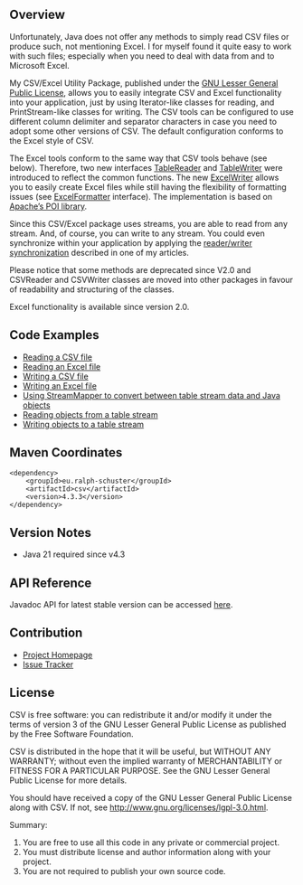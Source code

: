 ## Overview

Unfortunately, Java does not offer any methods to simply read CSV files or produce such, not mentioning Excel. 
I for myself found it quite easy to work with such files; especially when you need to deal with data from and 
to Microsoft Excel.

My CSV/Excel Utility Package, published under the [GNU Lesser General Public License](LICENSE.md), allows you to easily 
integrate CSV and Excel functionality into your application, just by using Iterator-like classes for reading, 
and PrintStream-like classes for writing. The CSV tools can be configured to use different column delimiter 
and separator characters in case you need to adopt some other versions of CSV. The default configuration 
conforms to the Excel style of CSV.

The Excel tools conform to the same way that CSV tools behave (see below). Therefore, two new interfaces 
[TableReader](https://www.javadoc.io/doc/eu.ralph-schuster/csv/latest//csv/TableReader.html) 
and [TableWriter](https://www.javadoc.io/doc/eu.ralph-schuster/csv/latest//csv/TableWriter.html)
were introduced to reflect the common functions. The new 
[ExcelWriter](https://www.javadoc.io/doc/eu.ralph-schuster/csv/latest//csv/impl/ExcelWriter.html)
allows you to easily create Excel files while still having the flexibility of formatting issues (see 
[ExcelFormatter](https://www.javadoc.io/doc/eu.ralph-schuster/csv/latest//csv/impl/ExcelFormatter.html)
interface). The implementation is based on [Apache’s POI library](http://poi.apache.org/).

Since this CSV/Excel package uses streams, you are able to read from any stream. And, of course, you can 
write to any stream. You could even synchronize within your application by applying the 
[reader/writer synchronization](https://techblog.ralph-schuster.eu/2008/08/09/synchronizing-reader-and-writer-threads/)
described in one of my articles.

Please notice that some methods are deprecated since V2.0 and CSVReader and CSVWriter classes are moved into 
other packages in favour of readability and structuring of the classes.

Excel functionality is available since version 2.0.

## Code Examples

 * [Reading a CSV file](https://www.javadoc.io/doc/eu.ralph-schuster/csv/latest/csv/impl/CSVReader.html)
 * [Reading an Excel file](https://www.javadoc.io/doc/eu.ralph-schuster/csv/latest/csv/impl/ExcelReader.html)
 * [Writing a CSV file](https://www.javadoc.io/doc/eu.ralph-schuster/csv/latest/csv/impl/CSVWriter.html)
 * [Writing an Excel file](https://www.javadoc.io/doc/eu.ralph-schuster/csv/latest/csv/impl/ExcelWriter.html)
 * [Using StreamMapper to convert between table stream data and Java objects](https://www.javadoc.io/doc/eu.ralph-schuster/csv/latest/csv/mapper/StreamMapper.html)
 * [Reading objects from a table stream](https://www.javadoc.io/doc/eu.ralph-schuster/csv/latest/csv/util/ObjectReader.html)
 * [Writing objects to a table stream](https://www.javadoc.io/doc/eu.ralph-schuster/csv/latest/csv/util/ObjectWriter.html)
## Maven Coordinates

```
<dependency>
	<groupId>eu.ralph-schuster</groupId>
	<artifactId>csv</artifactId>
	<version>4.3.3</version>
</dependency>
```
## Version Notes

 * Java 21 required since v4.3
 
## API Reference

Javadoc API for latest stable version can be accessed [here](https://www.javadoc.io/doc/eu.ralph-schuster/csv/latest//index.html).

## Contribution

 * [Project Homepage](https://github.com/technicalguru/csv)
 * [Issue Tracker](https://github.com/technicalguru/csv/issues)
  
## License

CSV is free software: you can redistribute it and/or modify it under the terms of version 3 of the GNU 
Lesser General Public  License as published by the Free Software Foundation.

CSV is distributed in the hope that it will be useful, but WITHOUT ANY WARRANTY; without even the implied 
warranty of MERCHANTABILITY or FITNESS FOR A PARTICULAR PURPOSE.  See the GNU Lesser General Public 
License for more details.

You should have received a copy of the GNU Lesser General Public License along with CSV.  If not, see 
<http://www.gnu.org/licenses/lgpl-3.0.html>.

Summary:
 1. You are free to use all this code in any private or commercial project. 
 2. You must distribute license and author information along with your project.
 3. You are not required to publish your own source code.
